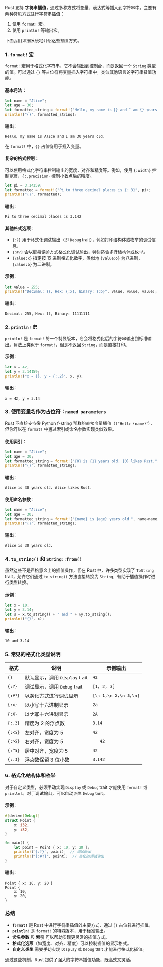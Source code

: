 Rust 支持 **字符串插值**，通过多种方式将变量、表达式等插入到字符串中。主要有两种常见方式进行字符串插值：

1. 使用 `format!` 宏。
2. 使用 `println!` 等输出宏。

下面我们详细系统地介绍这些插值方式。

### 1. `format!` 宏

`format!` 宏用于格式化字符串，它不会输出到控制台，而是返回一个 `String` 类型的值。可以通过 `{}` 等占位符将变量插入字符串中，类似其他语言的字符串插值功能。

#### 基本用法：
```rust
let name = "Alice";
let age = 30;
let formatted_string = format!("Hello, my name is {} and I am {} years old.", name, age);
println!("{}", formatted_string);
```

#### 输出：
```
Hello, my name is Alice and I am 30 years old.
```

在 `format!` 中，`{}` 占位符用于插入变量。

#### 复杂的格式控制：
可以使用格式化字符串控制输出的宽度、对齐和精度等。例如，使用 `{:width}` 控制宽度，`{:.precision}` 控制小数点后的精度。

```rust
let pi = 3.14159;
let formatted = format!("Pi to three decimal places is {:.3}", pi);
println!("{}", formatted);
```

#### 输出：
```
Pi to three decimal places is 3.142
```

#### 其他格式选项：
- `{:?}` 用于格式化调试输出（即 `Debug` trait），例如打印结构体或枚举的调试信息。
- `{:#?}` 会以更易读的方式格式化调试输出，特别适合多行结构体或枚举。
- `{value:x}` 指定按 16 进制格式化数字，类似地 `{value:o}` 为八进制，`{value:b}` 为二进制。

#### 示例：
```rust
let value = 255;
println!("Decimal: {}, Hex: {:x}, Binary: {:b}", value, value, value);
```

#### 输出：
```
Decimal: 255, Hex: ff, Binary: 11111111
```

### 2. `println!` 宏

`println!` 是 `format!` 的一个特殊版本，它会将格式化后的字符串输出到标准输出。用法上类似于 `format!`，但是不返回 `String`，而是直接打印。

#### 示例：
```rust
let x = 42;
let y = 3.14159;
println!("x = {}, y = {:.2}", x, y);
```

#### 输出：
```
x = 42, y = 3.14
```

### 3. 使用变量名作为占位符：`named parameters`

Rust 不直接支持像 Python f-string 那样的直接变量插值（`f"Hello {name}"`），但你可以在 `format!` 中通过索引或命名参数实现类似效果。

#### 使用索引：
```rust
let name = "Alice";
let age = 30;
let formatted_string = format!("{0} is {1} years old. {0} likes Rust.", name, age);
println!("{}", formatted_string);
```

#### 输出：
```
Alice is 30 years old. Alice likes Rust.
```

#### 使用命名参数：
```rust
let name = "Alice";
let age = 30;
let formatted_string = format!("{name} is {age} years old.", name=name, age=age);
println!("{}", formatted_string);
```

#### 输出：
```
Alice is 30 years old.
```

### 4. `to_string()` 和 `String::from()`

虽然这些不是严格意义上的插值操作，但在 Rust 中，许多类型实现了 `ToString` trait，允许它们通过 `to_string()` 方法直接转换为 `String`，有助于插值操作时进行类型转换。

#### 示例：
```rust
let x = 10;
let y = 3.14;
let s = x.to_string() + " and " + &y.to_string();
println!("{}", s);
```

#### 输出：
```
10 and 3.14
```

### 5. 常见的格式化类型说明

| 格式      | 说明                                  | 示例输出 |
| --------- | ------------------------------------- | -------- |
| `{}`      | 默认显示，调用 `Display` trait          | `42`     |
| `{:?}`    | 调试显示，调用 `Debug` trait            | `[1, 2, 3]` |
| `{:#?}`   | 以美化方式进行调试显示                 | `[\n 1,\n 2,\n 3,\n]` |
| `{:x}`    | 以小写十六进制显示                    | `2a`     |
| `{:X}`    | 以大写十六进制显示                    | `2A`     |
| `{:.2}`   | 精度为 2 的浮点数                     | `3.14`   |
| `{:<5}`   | 左对齐，宽度为 5                      | `42   `  |
| `{:>5}`   | 右对齐，宽度为 5                      | `   42`  |
| `{:^5}`   | 居中对齐，宽度为 5                    | ` 42  `  |
| `{:.3}`   | 浮点数保留 3 位小数                  | `3.142`  |

### 6. 格式化结构体和枚举

对于自定义类型，必须手动实现 `Display` 或 `Debug` trait 才能使用 `format!` 或 `println!`。对于调试输出，可以自动派生 `Debug` trait。

#### 示例：
```rust
#[derive(Debug)]
struct Point {
    x: i32,
    y: i32,
}

fn main() {
    let point = Point { x: 10, y: 20 };
    println!("{:?}", point);  // 调试输出
    println!("{:#?}", point);  // 美化的调试输出
}
```

#### 输出：
```
Point { x: 10, y: 20 }
Point {
    x: 10,
    y: 20,
}
```

### 总结

- **`format!`** 是 Rust 中进行字符串插值的主要方式，通过 `{}` 占位符进行插值。
- **`println!`** 是 `format!` 的特殊版本，用于标准输出。
- **命名参数** 和 **索引** 可以帮助实现更灵活的插值方式。
- **格式化选项**（如宽度、对齐、精度）可以控制插值的显示格式。
- **自定义类型** 需要手动实现 `Display` 或 `Debug` trait 才能进行格式化插值。

通过这些机制，Rust 提供了强大的字符串插值功能，既高效又灵活。

